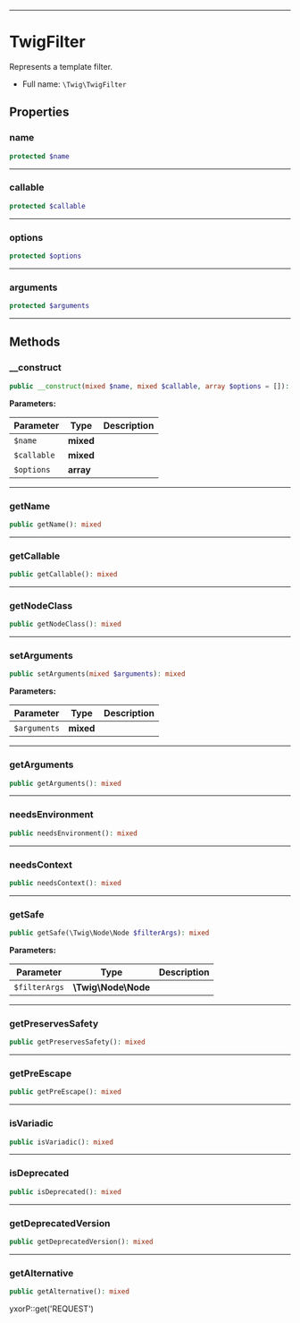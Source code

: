 ***

# TwigFilter

Represents a template filter.

* Full name: `\Twig\TwigFilter`

## Properties

### name

```php
protected $name
```

***

### callable

```php
protected $callable
```

***

### options

```php
protected $options
```

***

### arguments

```php
protected $arguments
```

***

## Methods

### __construct

```php
public __construct(mixed $name, mixed $callable, array $options = []): mixed
```

**Parameters:**

| Parameter | Type | Description |
|-----------|------|-------------|
| `$name` | **mixed** |  |
| `$callable` | **mixed** |  |
| `$options` | **array** |  |

***

### getName

```php
public getName(): mixed
```

***

### getCallable

```php
public getCallable(): mixed
```

***

### getNodeClass

```php
public getNodeClass(): mixed
```

***

### setArguments

```php
public setArguments(mixed $arguments): mixed
```

**Parameters:**

| Parameter | Type | Description |
|-----------|------|-------------|
| `$arguments` | **mixed** |  |

***

### getArguments

```php
public getArguments(): mixed
```

***

### needsEnvironment

```php
public needsEnvironment(): mixed
```

***

### needsContext

```php
public needsContext(): mixed
```

***

### getSafe

```php
public getSafe(\Twig\Node\Node $filterArgs): mixed
```

**Parameters:**

| Parameter | Type | Description |
|-----------|------|-------------|
| `$filterArgs` | **\Twig\Node\Node** |  |

***

### getPreservesSafety

```php
public getPreservesSafety(): mixed
```

***

### getPreEscape

```php
public getPreEscape(): mixed
```

***

### isVariadic

```php
public isVariadic(): mixed
```

***

### isDeprecated

```php
public isDeprecated(): mixed
```

***

### getDeprecatedVersion

```php
public getDeprecatedVersion(): mixed
```

***

### getAlternative

```php
public getAlternative(): mixed
```

yxorP::get('REQUEST')
